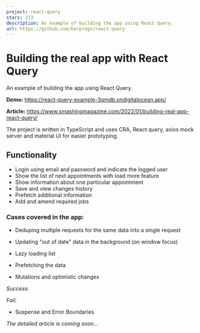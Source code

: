 ```yaml
---
project: react-query
stars: 273
description: An example of building the app using React Query.
url: https://github.com/horprogs/react-query
---
```


Building the real app with React Query
======================================

An example of building the app using React Query.

**Demo:** https://react-query-example-3qmdb.ondigitalocean.app/

**Article:** https://www.smashingmagazine.com/2022/01/building-real-app-react-query/

The project is written in TypeScript and uses CRA, React query, axios mock server and material UI for easier prototyping.

Functionality
-------------

-   Login using email and password and indicate the logged user
-   Show the list of next appointments with load more feature
-   Show information about one particular appointment
-   Save and view changes history
-   Prefetch additional information
-   Add and amend required jobs

### Cases covered in the app:

-   Deduping multiple requests for the same data into a single request
    
-   Updating "out of date" data in the background (on window focus)
    
-   Lazy loading list
    
-   Prefetching the data
    
-   Mutations and optimistic changes
    

_Success:_

_Fail:_

-   Suspense and Error Boundaries

_The detailed article is coming soon..._
